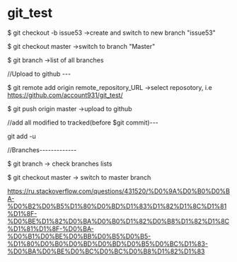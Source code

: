 # git_test


$ git checkout -b issue53    ->create and switch to new branch "issue53"

$ git checkout master            ->switch to branch "Master"

$ git branch     ->list of all branches



//Upload to github ---

$ git remote add origin remote_repository_URL    ->select reposotory, i.e https://github.com/account931/git_test/

$ git push origin master       ->upload to github




//add all modified to tracked(before $git commit)---

git add -u




//Branches-------------

$ git branch   -> check branches lists

$ git checkout master   -> switch to master branch



https://ru.stackoverflow.com/questions/431520/%D0%9A%D0%B0%D0%BA-%D0%B2%D0%B5%D1%80%D0%BD%D1%83%D1%82%D1%8C%D1%81%D1%8F-%D0%BE%D1%82%D0%BA%D0%B0%D1%82%D0%B8%D1%82%D1%8C%D1%81%D1%8F-%D0%BA-%D0%B1%D0%BE%D0%BB%D0%B5%D0%B5-%D1%80%D0%B0%D0%BD%D0%BD%D0%B5%D0%BC%D1%83-%D0%BA%D0%BE%D0%BC%D0%BC%D0%B8%D1%82%D1%83
